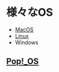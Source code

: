 # 様々なOS

- [MacOS](../macos/README.md)
- [Linux](../linux/README.md)
- Windows

## [Pop!_OS](https://pop.system76.com/)

